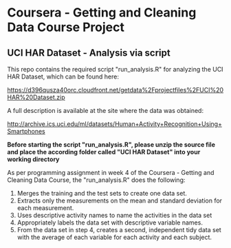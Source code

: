# Coursera - Getting and Cleaning Data Course Project
## UCI HAR Dataset - Analysis via script

This repo contains the required script "run_analysis.R" for analyzing the UCI HAR Dataset, which can be found here:

https://d396qusza40orc.cloudfront.net/getdata%2Fprojectfiles%2FUCI%20HAR%20Dataset.zip

A full description is available at the site where the data was obtained:

http://archive.ics.uci.edu/ml/datasets/Human+Activity+Recognition+Using+Smartphones

**Before starting the script "run_analysis.R", please unzip the source file and place the according folder called "UCI HAR Dataset" into your working directory**

As per programming assignment in week 4 of the Coursera - Getting and Cleaning Data Course, the "run_analysis.R" does the following:

1. Merges the training and the test sets to create one data set.
2. Extracts only the measurements on the mean and standard deviation for each measurement.
3. Uses descriptive activity names to name the activities in the data set
4. Appropriately labels the data set with descriptive variable names.
5. From the data set in step 4, creates a second, independent tidy data set with the average of each variable for each activity and each subject.